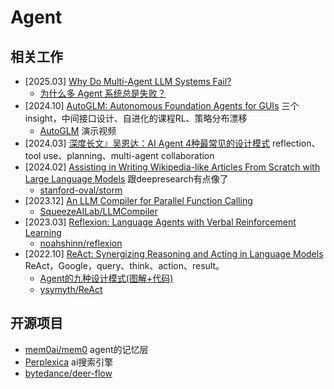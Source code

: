 # Agent

## 相关工作

- [2025.03] [Why Do Multi-Agent LLM Systems Fail?](https://arxiv.org/abs/2503.13657)
    - [为什么多 Agent 系统总是失败？](https://zhuanlan.zhihu.com/p/1900953262250780260)
- [2024.10] [AutoGLM: Autonomous Foundation Agents for GUIs](https://arxiv.org/pdf/2411.00820) 三个insight，中间接口设计、自进化的课程RL、策略分布漂移
    - [AutoGLM](https://xiao9905.github.io/AutoGLM/) 演示视频
- [2024.03] [深度长文』吴恩达：AI Agent 4种最常见的设计模式](https://blog.csdn.net/weixin_40774379/article/details/139133605) reflection、tool use、planning、multi-agent collaboration
- [2024.02] [Assisting in Writing Wikipedia-like Articles From Scratch with Large Language Models](https://arxiv.org/abs/2402.14207) 跟deepresearch有点像了
    - [stanford-oval/storm](https://github.com/stanford-oval/storm)
- [2023.12] [An LLM Compiler for Parallel Function Calling](https://arxiv.org/abs/2312.04511)
    - [SqueezeAILab/LLMCompiler](https://github.com/SqueezeAILab/LLMCompiler)
- [2023.03] [Reflexion: Language Agents with Verbal Reinforcement Learning](https://arxiv.org/abs/2303.11366)
    - [noahshinn/reflexion](https://github.com/noahshinn/reflexion)
- [2022.10] [ReAct: Synergizing Reasoning and Acting in Language Models](https://arxiv.org/abs/2210.03629)  ReAct，Google，query、think、action、result。
    - [Agent的九种设计模式(图解+代码)](https://zhuanlan.zhihu.com/p/692971105)
    - [ysymyth/ReAct](https://github.com/ysymyth/ReAct)

## 开源项目

- [mem0ai/mem0](https://github.com/mem0ai/mem0) agent的记忆层
- [Perplexica](https://github.com/ItzCrazyKns/Perplexica) ai搜索引擎
- [bytedance/deer-flow](https://github.com/bytedance/deer-flow)


